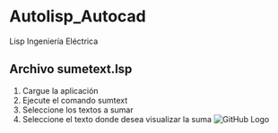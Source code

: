 # Autolisp_Autocad
Lisp Ingeniería Eléctrica

## Archivo sumetext.lsp
1. Cargue la aplicación
2. Ejecute el comando sumtext
3. Seleccione los textos a sumar
4. Seleccione el texto donde desea visualizar la suma
![GitHub Logo](https://image.ibb.co/eTmjEp/SUMTEX.jpg)



